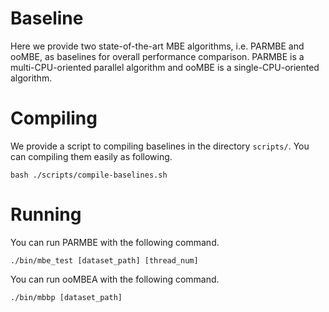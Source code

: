 # Baseline 
Here we provide two state-of-the-art MBE algorithms, i.e. PARMBE and ooMBE, as baselines for overall performance comparison. PARMBE is a multi-CPU-oriented parallel algorithm and ooMBE is a single-CPU-oriented algorithm.

# Compiling
We provide a script to compiling baselines in the directory `scripts/`. You can compiling them easily as following.
```
bash ./scripts/compile-baselines.sh
```

# Running
You can run PARMBE with the following command.
```
./bin/mbe_test [dataset_path] [thread_num]
```
You can run ooMBEA with the following command.
```
./bin/mbbp [dataset_path]
```
